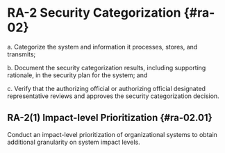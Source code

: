 # RA-2 Security Categorization {#ra-02}

a. Categorize the system and information it processes, stores, and transmits;

b. Document the security categorization results, including supporting rationale, in the security plan for the system; and

c. Verify that the authorizing official or authorizing official designated representative reviews and approves the security categorization decision.

## RA-2(1) Impact-level Prioritization {#ra-02.01}

Conduct an impact-level prioritization of organizational systems to obtain additional granularity on system impact levels.

